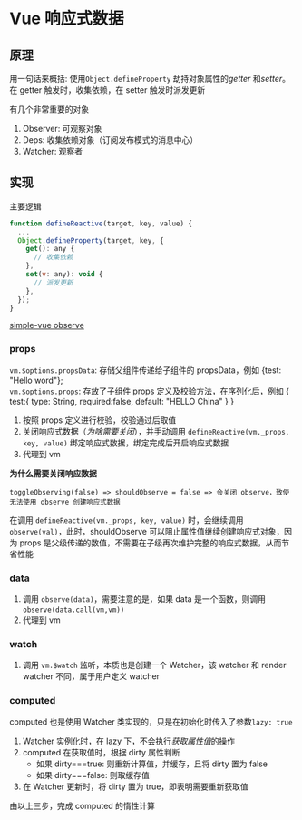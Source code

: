 # Vue 响应式数据

## 原理

用一句话来概括: 使用`Object.defineProperty` 劫持对象属性的*getter* 和*setter*。在 getter 触发时，收集依赖，在 setter 触发时派发更新

有几个非常重要的对象

1. Observer: 可观察对象
2. Deps: 收集依赖对象（订阅发布模式的消息中心）
3. Watcher: 观察者

## 实现

主要逻辑

```javascript
function defineReactive(target, key, value) {
  ...
  Object.defineProperty(target, key, {
    get(): any {
      // 收集依赖
    },
    set(v: any): void {
      // 派发更新
    },
  });
}
```

[simple-vue observe](https://github.com/yuezm/simple-vue/tree/master/src/observe)

### props

`vm.$options.propsData`: 存储父组件传递给子组件的 propsData，例如 {test: "Hello word"};  
`vm.$options.props`: 存放了子组件 props 定义及校验方法，在序列化后，例如 { test:{ type: String, required:false, default: "HELLO China" } }

1. 按照 props 定义进行校验，校验通过后取值
2. 关闭响应式数据（_为啥需要关闭_），并手动调用 `defineReactive(vm._props, key, value)` 绑定响应式数据，绑定完成后开启响应式数据
3. 代理到 vm

**为什么需要关闭响应数据**

```
toggleObserving(false) => shouldObserve = false => 会关闭 observe，致使无法使用 observe 创建响应式数据
```

在调用 `defineReactive(vm._props, key, value)` 时，会继续调用`observe(val)`，此时，shouldObserve 可以阻止属性值继续创建响应式对象，因为 props 是父级传递的数值，不需要在子级再次维护完整的响应式数据，从而节省性能

### data

1. 调用 `observe(data)`，需要注意的是，如果 data 是一个函数，则调用`observe(data.call(vm,vm))`
2. 代理到 vm

### watch

1. 调用 `vm.$watch` 监听，本质也是创建一个 Watcher，该 watcher 和 render watcher 不同，属于用户定义 watcher

### computed

computed 也是使用 Watcher 类实现的，只是在初始化时传入了参数`lazy: true`

1. Watcher 实例化时，在 lazy 下，不会执行*获取属性值*的操作
2. computed 在获取值时，根据 dirty 属性判断
   - 如果 dirty===true: 则重新计算值，并缓存，且将 dirty 置为 false
   - 如果 dirty===false: 则取缓存值
3. 在 Watcher 更新时，将 dirty 置为 true，即表明需要重新获取值

由以上三步，完成 computed 的惰性计算
